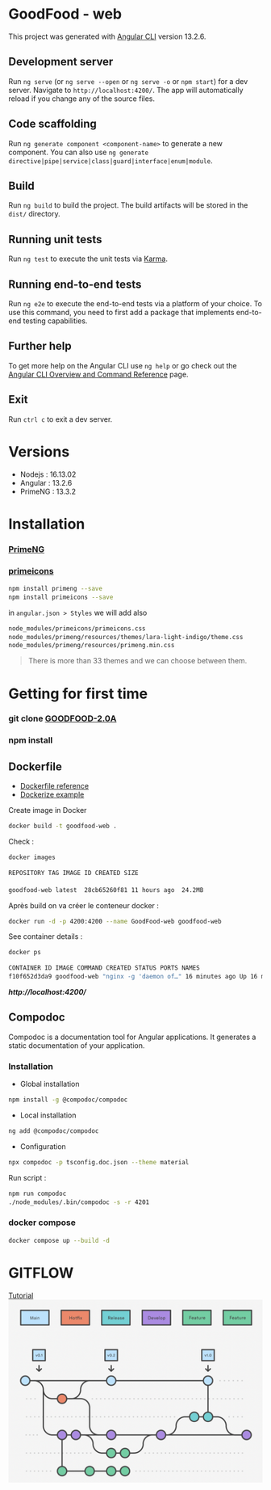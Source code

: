# GoodFood - web

This project was generated with [Angular CLI](https://github.com/angular/angular-cli) version 13.2.6.

## Development server

Run `ng serve` (or `ng serve --open` or `ng serve -o` or `npm start`) for a dev server. Navigate to `http://localhost:4200/`. The app will automatically reload if you change any of the source files.

## Code scaffolding

Run `ng generate component <component-name>` to generate a new component. You can also use `ng generate directive|pipe|service|class|guard|interface|enum|module`.

## Build

Run `ng build` to build the project. The build artifacts will be stored in the `dist/` directory.

## Running unit tests

Run `ng test` to execute the unit tests via [Karma](https://karma-runner.github.io).

## Running end-to-end tests

Run `ng e2e` to execute the end-to-end tests via a platform of your choice. To use this command, you need to first add a package that implements end-to-end testing capabilities.

## Further help

To get more help on the Angular CLI use `ng help` or go check out the [Angular CLI Overview and Command Reference](https://angular.io/cli) page.

## Exit

Run `ctrl c` to exit a dev server.

# Versions

- Nodejs : 16.13.02
- Angular : 13.2.6
- PrimeNG : 13.3.2

# Installation

### [PrimeNG](https://primefaces.org/primeng/showcase/#setup)

### [primeicons](https://www.npmjs.com/package/primeicons)

```sh
npm install primeng --save
npm install primeicons --save
```

in `angular.json > Styles` we will add also

```sh
node_modules/primeicons/primeicons.css
node_modules/primeng/resources/themes/lara-light-indigo/theme.css
node_modules/primeng/resources/primeng.min.css
```

> There is more than 33 themes and we can choose between them.

# Getting for first time

### git clone [GOODFOOD-2.0A](https://github.com/ZDubeau/GOODFOOD-2.0A.git)

### npm install

## Dockerfile

- [Dockerfile reference](https://docs.docker.com/engine/reference/builder/#run)
- [Dockerize example](https://www.indellient.com/blog/how-to-dockerize-an-angular-application-with-nginx/)

Create image in Docker

```sh
docker build -t goodfood-web .
```

Check :

```sh
docker images
```

```sh
REPOSITORY TAG IMAGE ID CREATED SIZE

goodfood-web latest  28cb65260f81 11 hours ago  24.2MB
```

Après build on va créer le conteneur docker :

```sh
docker run -d -p 4200:4200 --name GoodFood-web goodfood-web
```

See container details :

```sh
docker ps
```

```sh
CONTAINER ID IMAGE COMMAND CREATED STATUS PORTS NAMES
f10f652d3da9 goodfood-web "nginx -g 'daemon of…" 16 minutes ago Up 16 minutes 0.0.0.0:8181->80/tcp GoodFood-web
```

**_http://localhost:4200/_**

## Compodoc

Compodoc is a documentation tool for Angular applications. It generates a static documentation of your application.

### Installation

- Global installation

```sh
npm install -g @compodoc/compodoc
```

- Local installation

```sh
ng add @compodoc/compodoc
```

- Configuration

```sh
npx compodoc -p tsconfig.doc.json --theme material
```

Run script :

```sh
npm run compodoc
./node_modules/.bin/compodoc -s -r 4201
```

### docker compose

```sh
docker compose up --build -d
```

# GITFLOW

[Tutorial](https://www.atlassian.com/git/tutorials/comparing-workflows/gitflow-workflow)
![](src/assets/img/gitflow.png)
